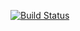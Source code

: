 [![Build Status](https://travis-ci.com/anniecacchione/advanced8.svg?branch=master)](https://travis-ci.com/anniecacchione/advanved8)
